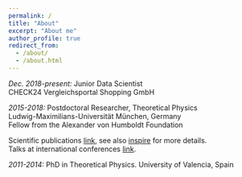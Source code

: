 ```yaml
---
permalink: /
title: "About"
excerpt: "About me"
author_profile: true
redirect_from: 
  - /about/
  - /about.html
---
```




*Dec. 2018-present:* Junior Data Scientist           
     CHECK24 Vergleichsportal Shopping GmbH



*2015-2018:* Postdoctoral Researcher, Theoretical Physics    
Ludwig-Maximilians-Universität München, Germany      
Fellow from the Alexander von Humboldt Foundation
 
 
Scientific publications [link](https://celis.github.io/files/list_of_publications.pdf), see also [inspire](http://inspirehep.net/author/profile/A.Celis.1) for more details.   
Talks at international conferences [link](https://celis.github.io/files/conferences.pdf).          



*2011-2014:*  PhD in Theoretical Physics.
 University of Valencia, Spain                 


